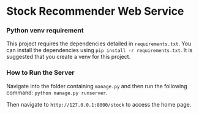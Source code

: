 # Stock Recommender Web Service

### Python venv requirement
This project requires the dependencies detailed in `requirements.txt`. You can install the dependencies using `pip install -r requirements.txt`. It is suggested that you create a venv for this project.

### How to Run the Server
Navigate into the folder containing `manage.py` and then run the following command: 
`python manage.py runserver`. 

Then navigate to `http://127.0.0.1:8000/stock` to access the home page.
